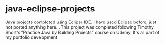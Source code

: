 # java-eclipse-projects
Java projects completed using Eclipse IDE. I have used Eclipse before, just not posted anything here...
This project was completed following Timothy Short's "Practice Java by Building Projects" course on Udemy. 
It's all part of my portfolio development
